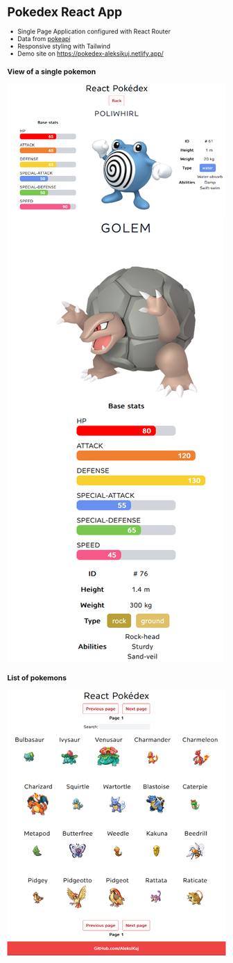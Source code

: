 # Pokedex React App

- Single Page Application configured with React Router
- Data from [pokeapi](https://pokeapi.co/)
- Responsive styling with Tailwind
- Demo site on https://pokedex-aleksikuj.netlify.app/

### View of a single pokemon

![](https://github.com/AleksiKuj/pokedex/blob/master/screenshots/image1.PNG)
![](https://github.com/AleksiKuj/pokedex/blob/master/screenshots/image3.PNG)

### List of pokemons

![](https://github.com/AleksiKuj/pokedex/blob/master/screenshots/image2.PNG)
